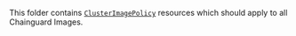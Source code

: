 This folder contains
[`ClusterImagePolicy`](https://docs.sigstore.dev/policy-controller/overview/)
resources which should apply to all Chainguard Images.

